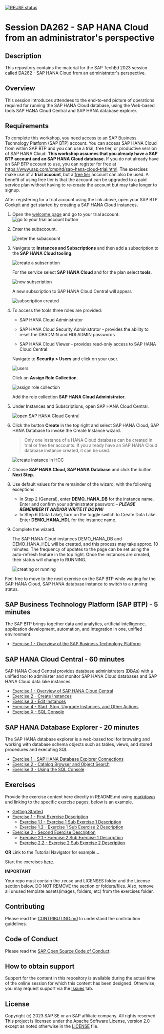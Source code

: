 [![REUSE status](https://api.reuse.software/badge/github.com/SAP-samples/teched2023-DA262)](https://api.reuse.software/info/github.com/SAP-samples/teched2023-DA262)

# Session DA262 - SAP HANA Cloud from an administrator's perspective

## Description

This repository contains the material for the SAP TechEd 2023 session called DA262 - SAP HANA Cloud from an administrator's perspective.  

## Overview

This session introduces attendees to the end-to-end picture of operations required for running the SAP HANA Cloud database, using the Web-based tools SAP HANA Cloud Central and SAP HANA database explorer. 

## Requirements

To complete this workshop, you need access to an SAP Business Technology Platform (SAP BTP) account. You can access SAP HANA Cloud from within SAP BTP and you can use a trial, free tier,  or productive version of SAP HANA Cloud.  **This workshop assumes that you already have a SAP BTP account and an SAP HANA Cloud database.**  If you do not already have an SAP BTP account to use, you can register for free at https://www.sap.com/cmp/td/sap-hana-cloud-trial.html.  The exercises make use of a **trial account**, but a [free tier](https://developers.sap.com/tutorials/btp-free-tier-account.html) account can also be used.  A benefit of using free tier is that the account can be upgraded to a paid service plan without having to re-create the account but may take longer to signup.

After registering for a trial account using the link above, open your SAP BTP Cockpit and get started by creating a SAP HANA Cloud instances.

1. Open the [welcome page](https://account.hanatrial.ondemand.com/trial/#/home/trial) and go to your trial account.
    ![go to your trial account button](images/go-to-trial.png)

2. Enter the subaccount.

    ![enter the subaccount](images/subaccount.png)

3. Navigate to **Instances and Subscriptions** and then add a subscription to the **SAP HANA Cloud tooling**.  

    ![create a subscription](images/subscriptions.png)

    For the service select **SAP HANA Cloud** and for the plan select **tools**.

    ![new subscription](images/subscribe-to-the-tooling.png)

    A new subscription to SAP HANA Cloud Central will appear.

    ![subscription created](images/subscription-created.png)

4. To access the tools three roles are provided:

    * SAP HANA Cloud Administrator 

    *  SAP HANA Cloud Security Administrator - provides the ability to reset the DBADMIN and HDLADMIN passwords

    * SAP HANA Cloud Viewer - provides read-only access to SAP HANA Cloud Central

    Navigate to **Security > Users** and click on your user.  

    ![users](images/users.png)
    
    Click on **Assign Role Collection**.

    ![assign role collection](images/assign-role-collection.png)
    
     Add the role collection **SAP HANA Cloud Administrator**.

5.	Under Instances and Subscriptions, open SAP HANA Cloud Central.

    ![open SAP HANA Cloud Central](images/subscription-created.png)

6.	Click the button **Create** in the top right and select SAP HANA Cloud, SAP HANA Database to invoke the Create Instance wizard.  
    > Only one instance of a HANA Cloud database can be created in trial or free tier accounts.  If you already have an SAP HANA Cloud database instance created, it can be used.
    
    ![create instance in HCC](images/HANA-Cloud-Central.png)

7.  Choose **SAP HANA Cloud, SAP HANA Database** and click the button **Next Step**.

8.  Use default values for the remainder of the wizard, with the following exceptions:
    * In Step 2 (General), enter **DEMO_HANA_DB** for the instance name. Enter and confirm your administrator password – ***PLEASE REMEMBER IT AND/OR WRITE IT DOWN!***
    * In Step 6 (Data Lake), turn on the toggle switch to Create Data Lake. Enter **DEMO_HANA_HDL** for the instance name.

9.	Complete the wizard.

    The SAP HANA Cloud instances DEMO_HANA_DB and DEMO_HANA_HDL will be created, and this process may take  approx. 10 minutes.  The frequency of updates to the page can be set using the auto-refresh feature in the top right.  Once the instances are created, their status will change to RUNNING.

    ![creating or running](images/creating.png)

Feel free to move to the next exercise on the SAP BTP while waiting for the SAP HANA Cloud, SAP HANA database instance to switch to a running status.

## SAP Business Technology Platform (SAP BTP) - 5 minutes
The SAP BTP brings together data and analytics, artificial intelligence, application development, automation, and integration in one, unified environment.

- [Exercise 1 - Overview of the SAP Business Technology Platform](exercises/sap_btp/ex1/)

## SAP HANA Cloud Central - 60 minutes

SAP HANA Cloud Central provides database administrators (DBAs) with a unified tool to administer and monitor SAP HANA Cloud databases and SAP HANA Cloud data lake instances.

- [Exercise 1 - Overview of SAP HANA Cloud Central](exercises/hana_cloud_central/ex1/)
- [Exercise 2 - Create Instances](exercises/hana_cloud_central/ex2/)
- [Exercise 3 - Edit Instances](exercises/hana_cloud_central/ex3/)
- [Exercise 4 - Start, Stop, Upgrade Instances, and Other Actions](exercises/hana_cloud_central/ex4/)
- [Exercise X - SQL Console](exercises/hana_cloud_central/SQLConsole)

## SAP HANA Database Explorer - 20 minutes
The SAP HANA database explorer is a web-based tool for browsing and working with  database schema objects such as tables, views, and stored procedures and executing SQL.

- [Exercise 1 - SAP HANA Database Explorer Connections](exercises/database_explorer/ex1/)
- [Exercise 2 - Catalog Browser and Object Search](exercises/database_explorer/ex2/)
- [Exercise 3 - Using the SQL Console](exercises/database_explorer/ex3/)

## Exercises

Provide the exercise content here directly in README.md using [markdown](https://guides.github.com/features/mastering-markdown/) and linking to the specific exercise pages, below is an example.

- [Getting Started](exercises/ex0/)
- [Exercise 1 - First Exercise Description](exercises/ex1/)
    - [Exercise 1.1 - Exercise 1 Sub Exercise 1 Description](exercises/ex1#exercise-11-sub-exercise-1-description)
    - [Exercise 1.2 - Exercise 1 Sub Exercise 2 Description](exercises/ex1#exercise-12-sub-exercise-2-description)
- [Exercise 2 - Second Exercise Description](exercises/ex2/)
    - [Exercise 2.1 - Exercise 2 Sub Exercise 1 Description](exercises/ex2#exercise-21-sub-exercise-1-description)
    - [Exercise 2.2 - Exercise 2 Sub Exercise 2 Description](exercises/ex2#exercise-22-sub-exercise-2-description)

  
**OR** Link to the Tutorial Navigator for example...

Start the exercises [here](https://developers.sap.com/tutorials/abap-environment-trial-onboarding.html).

**IMPORTANT**

Your repo must contain the .reuse and LICENSES folder and the License section below. DO NOT REMOVE the section or folders/files. Also, remove all unused template assets(images, folders, etc) from the exercises folder. 

## Contributing
Please read the [CONTRIBUTING.md](./CONTRIBUTING.md) to understand the contribution guidelines.

## Code of Conduct
Please read the [SAP Open Source Code of Conduct](https://github.com/SAP-samples/.github/blob/main/CODE_OF_CONDUCT.md).

## How to obtain support

Support for the content in this repository is available during the actual time of the online session for which this content has been designed. Otherwise, you may request support via the [Issues](../../issues) tab.

## License
Copyright (c) 2023 SAP SE or an SAP affiliate company. All rights reserved. This project is licensed under the Apache Software License, version 2.0 except as noted otherwise in the [LICENSE](LICENSES/Apache-2.0.txt) file.
